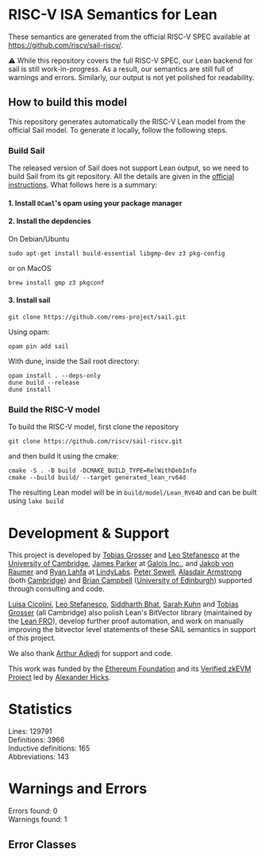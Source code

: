 # RISC-V ISA Semantics for Lean

These semantics are generated from the official RISC-V SPEC available at
https://github.com/riscv/sail-riscv/.

⚠️ While this repository covers the full RISC-V SPEC, our Lean backend for sail
is still work-in-progress. As a result, our semantics are still full of warnings
and errors. Similarly, our output is not yet polished for readability.

## How to build this model

This repository generates automatically the RISC-V Lean model from the official Sail model. To generate it locally, follow the following steps.

### Build Sail

The released version of Sail does not support Lean output, so we need to build
Sail from its git repository. All the details are given in the [official
instructions](https://github.com/rems-project/sail/blob/sail2/INSTALL.md#installing-development-versions-of-sail).
What follows here is a summary:

#### 1. Install `OCaml`'s opam using your package manager
#### 2. Install the depdencies

On Debian/Ubuntu
```
sudo apt-get install build-essential libgmp-dev z3 pkg-config
```
or on MacOS
```
brew install gmp z3 pkgconf
```

#### 3. Install sail
```
git clone https://github.com/rems-project/sail.git
```

Using opam:
```
opam pin add sail
```

With dune, inside the Sail root directory:
```
opam install . --deps-only
dune build --release
dune install
```

### Build the RISC-V model

To build the RISC-V model, first clone the repository
```
git clone https://github.com/riscv/sail-riscv.git
```

and then build it using the cmake:
```
cmake -S . -B build -DCMAKE_BUILD_TYPE=RelWithDebInfo
cmake --build build/ --target generated_lean_rv64d
```

The resulting Lean model will be in `build/model/Lean_RV64D` and can be built using `lake build`

# Development & Support

This project is developed by
[Tobias Grosser](https://grosser.science) and
[Leo Stefanesco](https://stefanesco.com/) at the
[University of Cambridge](http://cam.ac.uk/),
[James Parker](https://www.galois.com/team/james-parker) at
[Galois Inc.](https://www.galois.com/), and
[Jakob von Raumer](https://von-raumer.de/)
and [Ryan Lahfa](https://github.com/RaitoBezarius) at
[LindyLabs](https://lindylabs.net/).
[Peter Sewell](https://www.cl.cam.ac.uk/~pes20/),
[Alasdair Armstrong](https://www.cst.cam.ac.uk/people/aa2019) (both
[Cambridge](https://cam.ac.uk)) and
[Brian Campbell](https://people.inf.ed.ac.uk/Brian_Campbell.html) ([University of
Edinburgh](https://ed.ac.uk)) supported through consulting and code.

[Luisa Cicolini](https://github.com/luisacicolini),
[Leo Stefanesco](https://stefanesco.com/),
[Siddharth Bhat](https://pixel-druid.com/),
[Sarah Kuhn](https://ch.linkedin.com/in/sarah-kuhn-9b64b1226) and
[Tobias Grosser](https://grosser.science) (all Cambridge) also polish Lean's BitVector library (maintained by the [Lean FRO](https://lean-fro.org)), develop further proof
automation, and work on manually improving the bitvector level statements of these
SAIL semantics in support of this project.

We also thank [Arthur Adjedj](https://github.com/arthur-adjedj) for support and code.

This work was funded by the [Ethereum Foundation](https://ethereum.foundation/) and its [Verified zkEVM Project](verified-zkevm.org) led by [Alexander Hicks](http://verified-zkevm.org/).

# Statistics

Lines: 129791  
Definitions: 3966  
Inductive definitions: 165  
Abbreviations: 143  

# Warnings and Errors

Errors found: 0  
Warnings found: 1  

## Error Classes